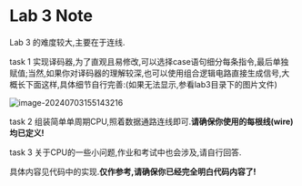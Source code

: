 # Lab 3 Note

Lab 3 的难度较大,主要在于连线.

task 1 实现译码器,为了直观且易修改,可以选择case语句细分每条指令,最后单独赋值;当然,如果你对译码器的理解较深,也可以使用组合逻辑电路直接生成信号,大概长下面这样,具体细节自行完善:(如果无法显示,参看lab3目录下的图片文件)

![image-20240703155143216](C:\Users\29475\AppData\Roaming\Typora\typora-user-images\image-20240703155143216.png)

task 2 组装简单单周期CPU,照着数据通路连线即可.**请确保你使用的每根线(wire)均已定义!**

task 3 关于CPU的一些小问题,作业和考试中也会涉及,请自行回答.

具体内容见代码中的实现.**仅作参考,请确保你已经完全明白代码内容了!**
